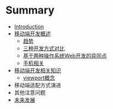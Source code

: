# Summary

* [Introduction](README.md)
* [移动端开发概述](chapter1.md)
  * [趋势](chapter1/e-e-e.md)
  * [三种开发方式对比](chapter1/san-zhong-kai-fa-fang-shi-dui-bi.md)
  * [基于两种操作系统Web开发的异同点](chapter1/ji-yu-liang-zhong-cao-zuo-xi-tong-kai-fa-de-yi-tong-dian.md)
  * [手机相关](chapter1/shou-ji-xiang-guan.md)
* [移动端开发相关知识](yi-dong-duan-kai-fa-xiang-guan-zhi-shi.md)
  * [viewport概念](yi-dong-duan-kai-fa-xiang-guan-zhi-shi/viewportgai-nian.md)
* 移动端适配方式演进
* 其他注意问题
* [未来发展](wei-lai-fa-zhan.md)

